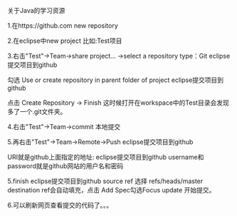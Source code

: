 关于Java的学习资源

1.在https://github.com   new repository

2.在eclipse中new project  比如:Test项目

3.右击"Test"->Team->share project...  ->select a repository type：Git
eclipse提交项目到github

勾选  Use or create repository in parent folder of project
eclipse提交项目到github

点击  Create Repository  ->  Finish
这时候打开在workspace中的Test目录会发现多了一个.git文件夹。

4.右击"Test"->Team->commit 本地提交

5.再右击"Test"->Team->Remote->Push
eclipse提交项目到github

URI就是github上面指定的地址:
eclipse提交项目到github
username和password就是github网站的用户名和密码

5.finish
eclipse提交项目到github
source ref 选择 refs/heads/master  destination ref会自动填充，点击  Add Spec勾选Focus update
开始提交。

6.可以刷新网页查看提交的代码了。。。
